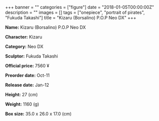 +++
banner = ""
categories = ["figure"]
date = "2018-01-05T00:00:00Z"
description = ""
images = []
tags = ["onepiece", "portrait of pirates", "Fukuda Takashi"]
title = "Kizaru (Borsalino) P.O.P Neo DX"
+++

**Name:** Kizaru (Borsalino) P.O.P Neo DX

**Character:** Kizaru

**Category:** Neo DX 

**Sculptor:** Fukuda Takashi

**Official price:** 7560 ¥

**Preorder date:** Oct-11

**Release date:** Jan-12

**Height:** 27 (cm)

**Weight:** 1160 (g)

**Box size:** 35.0 x 26.0 x 17.0 (cm)



